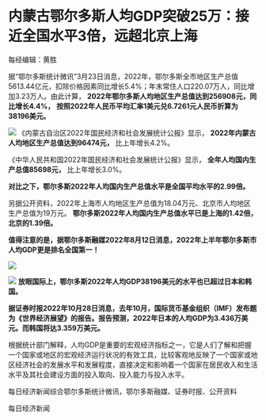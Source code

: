 # 内蒙古鄂尔多斯人均GDP突破25万：接近全国水平3倍，远超北京上海

每经编辑：黄胜

据“鄂尔多斯统计微讯”3月23日消息，2022年，鄂尔多斯全市地区生产总值5613.44亿元，扣除价格因素同比增长5.4%；年末常住人口220.07万人，同比增加3.23万人。由此计算，
**2022年鄂尔多斯人均地区生产总值达到256908元，同比增长4.4%，**
**按照2022年人民币平均汇率1美元兑6.7261元人民币折算为38196美元。**

![](https://inews.gtimg.com/om_bt/OXk03XQZ6j9af86fxt5t-enYo2JtipUVPx_KVs2Xz84vYAA/1000)
《内蒙古自治区2022年国民经济和社会发展统计公报》显示， **2022年内蒙古人均地区生产总值达到96474元，** 比上年增长4.2%。

《中华人民共和国2022年国民经济和社会发展统计公报》显示， **全年人均国内生产总值85698元，** 比上年增长3.0%。

**对比之下，鄂尔多斯2022年人均国内生产总值水平是全国平均水平的2.99倍。**

另据公开资料，2022年上海市人均地区生产总值为18.04万元、北京市人均地区生产总值为19万元。
**鄂尔多斯2022年人均国内生产总值水平已是上海的1.42倍，北京的1.39倍。**

**值得注意的是，据鄂尔多斯融媒2022年8月12日消息，2022年上半年鄂尔多斯市人均GDP更是排名全国第一！**

![](https://inews.gtimg.com/om_bt/OLzIN31UDOa0S1jXxiQxTfMYB2i730q4gYN3QnuKr1o0QAA/1000)

![](https://inews.gtimg.com/om_bt/OzQVSNPiQYtQfZEOYWJR2DRYtt1UlISliqV3FQQOV9mQ8AA/1000)
**放眼国际上，鄂尔多斯2022年人均GDP38196美元的水平也已超过日本和韩国。**

**据证券时报2022年10月28日消息，去年10月，国际货币基金组织（IMF）发布题为《世界经济展望》的报告。报告预测，2022年日本的人均GDP为3.436万美元。而韩国将达3.359万美元。**

根据统计部门解释，人均GDP是重要的宏观经济指标之一，它是人们了解和把握一个国家或地区的宏观经济运行状况的有效工具，比较客观地反映了一个国家或地区经济社会的发展水平和发展程度，直接决定和影响着一个国家在居民收入和生活水平及其社会建设方面的投入取向、投入能力与投入水平。

每日经济新闻综合鄂尔多斯统计微讯，鄂尔多斯融媒、证券时报、公开资料

每日经济新闻

